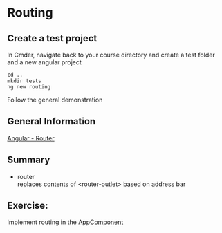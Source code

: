 # Routing
## Create a test project
In Cmder, navigate back to your course directory and create a test folder and a new angular project
```
cd ..
mkdir tests
ng new routing
```
Follow the general demonstration

## General Information
[Angular - Router](https://angular.io/guide/router)

## Summary
- router  
replaces contents of \<router-outlet> based on address bar


## Exercise:
Implement routing in the [AppComponent](../src/app/app.component.html)
